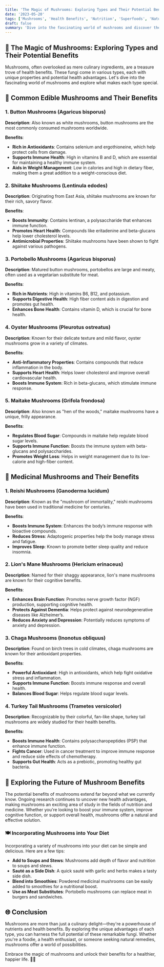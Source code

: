 ```yaml
---
title: 'The Magic of Mushrooms: Exploring Types and Their Potential Benefits 🍄'
date: '2023-05-20'
tags: ['Mushrooms', 'Health Benefits', 'Nutrition', 'Superfoods', 'Natural Remedies', 'Fungi']
draft: false
summary: 'Dive into the fascinating world of mushrooms and discover the unique benefits each type offers. From boosting immunity to enhancing cognitive function, mushrooms are more than just a culinary delight theyre a powerhouse of nutrients and health benefits. 🌱'
---
```


## 🌟 The Magic of Mushrooms: Exploring Types and Their Potential Benefits

Mushrooms, often overlooked as mere culinary ingredients, are a treasure trove of health benefits. These fungi come in various types, each with unique properties and potential health advantages. Let's dive into the fascinating world of mushrooms and explore what makes each type special.

## 🍄 Common Edible Mushrooms and Their Benefits

### 1. **Button Mushrooms (Agaricus bisporus)**

**Description**: Also known as white mushrooms, button mushrooms are the most commonly consumed mushrooms worldwide.

**Benefits**:

- **Rich in Antioxidants**: Contains selenium and ergothioneine, which help protect cells from damage.
- **Supports Immune Health**: High in vitamins B and D, which are essential for maintaining a healthy immune system.
- **Aids in Weight Management**: Low in calories and high in dietary fiber, making them a great addition to a weight-conscious diet.

### 2. **Shiitake Mushrooms (Lentinula edodes)**

**Description**: Originating from East Asia, shiitake mushrooms are known for their rich, savory flavor.

**Benefits**:

- **Boosts Immunity**: Contains lentinan, a polysaccharide that enhances immune function.
- **Promotes Heart Health**: Compounds like eritadenine and beta-glucans help lower cholesterol levels.
- **Antimicrobial Properties**: Shiitake mushrooms have been shown to fight against various pathogens.

### 3. **Portobello Mushrooms (Agaricus bisporus)**

**Description**: Matured button mushrooms, portobellos are large and meaty, often used as a vegetarian substitute for meat.

**Benefits**:

- **Rich in Nutrients**: High in vitamins B6, B12, and potassium.
- **Supports Digestive Health**: High fiber content aids in digestion and promotes gut health.
- **Enhances Bone Health**: Contains vitamin D, which is crucial for bone health.

### 4. **Oyster Mushrooms (Pleurotus ostreatus)**

**Description**: Known for their delicate texture and mild flavor, oyster mushrooms grow in a variety of climates.

**Benefits**:

- **Anti-Inflammatory Properties**: Contains compounds that reduce inflammation in the body.
- **Supports Heart Health**: Helps lower cholesterol and improve overall cardiovascular health.
- **Boosts Immune System**: Rich in beta-glucans, which stimulate immune response.

### 5. **Maitake Mushrooms (Grifola frondosa)**

**Description**: Also known as "hen of the woods," maitake mushrooms have a unique, frilly appearance.

**Benefits**:

- **Regulates Blood Sugar**: Compounds in maitake help regulate blood sugar levels.
- **Supports Immune Function**: Boosts the immune system with beta-glucans and polysaccharides.
- **Promotes Weight Loss**: Helps in weight management due to its low-calorie and high-fiber content.

## 🌿 Medicinal Mushrooms and Their Benefits

### 1. **Reishi Mushrooms (Ganoderma lucidum)**

**Description**: Known as the "mushroom of immortality," reishi mushrooms have been used in traditional medicine for centuries.

**Benefits**:

- **Boosts Immune System**: Enhances the body’s immune response with bioactive compounds.
- **Reduces Stress**: Adaptogenic properties help the body manage stress and fatigue.
- **Improves Sleep**: Known to promote better sleep quality and reduce insomnia.

### 2. **Lion's Mane Mushrooms (Hericium erinaceus)**

**Description**: Named for their shaggy appearance, lion's mane mushrooms are known for their cognitive benefits.

**Benefits**:

- **Enhances Brain Function**: Promotes nerve growth factor (NGF) production, supporting cognitive health.
- **Protects Against Dementia**: Helps protect against neurodegenerative diseases like Alzheimer’s.
- **Reduces Anxiety and Depression**: Potentially reduces symptoms of anxiety and depression.

### 3. **Chaga Mushrooms (Inonotus obliquus)**

**Description**: Found on birch trees in cold climates, chaga mushrooms are known for their antioxidant properties.

**Benefits**:

- **Powerful Antioxidant**: High in antioxidants, which help fight oxidative stress and inflammation.
- **Supports Immune Function**: Boosts immune response and overall health.
- **Balances Blood Sugar**: Helps regulate blood sugar levels.

### 4. **Turkey Tail Mushrooms (Trametes versicolor)**

**Description**: Recognizable by their colorful, fan-like shape, turkey tail mushrooms are widely studied for their health benefits.

**Benefits**:

- **Boosts Immune Health**: Contains polysaccharopeptides (PSP) that enhance immune function.
- **Fights Cancer**: Used in cancer treatment to improve immune response and reduce side effects of chemotherapy.
- **Supports Gut Health**: Acts as a prebiotic, promoting healthy gut bacteria.

## 🌠 Exploring the Future of Mushroom Benefits

The potential benefits of mushrooms extend far beyond what we currently know. Ongoing research continues to uncover new health advantages, making mushrooms an exciting area of study in the fields of nutrition and medicine. Whether you're looking to boost your immune system, improve cognitive function, or support overall health, mushrooms offer a natural and effective solution.

### 🍽️ Incorporating Mushrooms into Your Diet

Incorporating a variety of mushrooms into your diet can be simple and delicious. Here are a few tips:

- **Add to Soups and Stews**: Mushrooms add depth of flavor and nutrition to soups and stews.
- **Sauté as a Side Dish**: A quick sauté with garlic and herbs makes a tasty side dish.
- **Blend into Smoothies**: Powdered medicinal mushrooms can be easily added to smoothies for a nutritional boost.
- **Use as Meat Substitutes**: Portobello mushrooms can replace meat in burgers and sandwiches.

## 🌐 Conclusion

Mushrooms are more than just a culinary delight—they're a powerhouse of nutrients and health benefits. By exploring the unique advantages of each type, you can harness the full potential of these remarkable fungi. Whether you're a foodie, a health enthusiast, or someone seeking natural remedies, mushrooms offer a world of possibilities.

Embrace the magic of mushrooms and unlock their benefits for a healthier, happier life. 🌱💪
